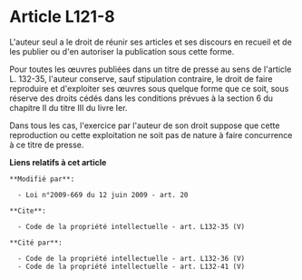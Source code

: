 # Article L121-8

L'auteur seul a le droit de réunir ses articles et ses discours en recueil et de les publier ou d'en autoriser la publication
sous cette forme. 

Pour toutes les œuvres publiées dans un titre de presse au sens de l'article L. 132-35, l'auteur conserve, sauf stipulation
contraire, le droit de faire reproduire et d'exploiter ses œuvres sous quelque forme que ce soit, sous réserve des droits
cédés dans les conditions prévues à la section 6 du chapitre II du titre III du livre Ier. 

Dans tous les cas, l'exercice par l'auteur de son droit suppose que cette reproduction ou cette exploitation ne soit pas de
nature à faire concurrence à ce titre de presse.

**Liens relatifs à cet article**

	**Modifié par**:

	  - Loi n°2009-669 du 12 juin 2009 - art. 20

	**Cite**:

	  - Code de la propriété intellectuelle - art. L132-35 (V)

	**Cité par**:

	  - Code de la propriété intellectuelle - art. L132-36 (V)
	  - Code de la propriété intellectuelle - art. L132-41 (V)
